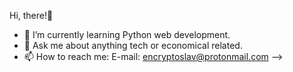 Hi, there!👋



- 🌱 I’m currently learning Python web development.
- 💬 Ask me about anything tech or economical related.
- 📫 How to reach me: E-mail: encryptoslav@protonmail.com 
-->
